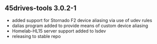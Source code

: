 ## 45drives-tools 3.0.2-1

* added support for Stornado F2 device aliasing via use of udev rules
* dalias program added to provide means of custom device aliasing
* Homelab-HL15 server support added to lsdev
* releasing to stable repo
